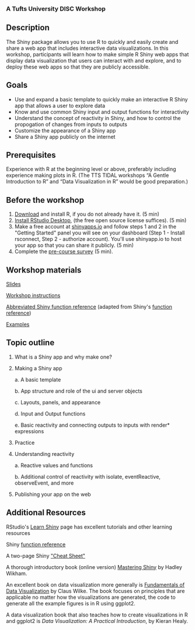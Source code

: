 ### A Tufts University DISC Workshop

## Description

The Shiny package allows you to use R to quickly and easily create and share a web app that includes interactive data visualizations. In this workshop, participants will learn how to make simple R Shiny web apps that display data visualization that users can interact with and explore, and to deploy these web apps so that they are publicly accessible.

## Goals

<ul>
  <li> Use and expand a basic template to quickly make an interactive R Shiny app that allows a user to explore data</li>
  <li> Know and use common Shiny input and output functions for interactivity </li>
  <li> Understand the concept of reactivity in Shiny, and how to control the propogation of changes from inputs to outputs </li>
  <li> Customize the appearance of a Shiny app</li>
  <li> Share a Shiny app publicly on the internet</li>
</ul>

## Prerequisites

 Experience with R at the beginning level or above, preferably including experience making plots in R. (The TTS TIDAL workshops “A Gentle Introduction to R” and “Data Visualization in R” would be good preparation.)


## Before the workshop

1. [Download](https://cran.case.edu/) and install R, if you do not already have it. (5 min)
2. [Install RStudio Desktop](https://rstudio.com/products/rstudio/download/), (the free open source license suffices). (5 min)
3.  Make a free account at [shinyapps.io](https://www.shinyapps.io/) and follow steps 1 and 2 in the "Getting Started" panel you will see on your dashboard (Step 1 - Install rsconnect, Step 2 - authorize account).  You'll use shinyapp.io to host your app so that you can share it publicly. (5 min)
4. Complete the [pre-course survey](https://docs.google.com/forms/d/e/1FAIpQLSf9sL4Xs8HQ0k--6eeXfc55geJbwQpx04nNmX7Hu9zISCZw3w/viewform?usp=sf_link) (5 min).


## Workshop materials
[Slides](shiny_workshop_slides.pdf)

[Workshop instructions](shiny_workshop.md)

[Abbreviated Shiny function reference](shiny_reference.md) (adapted from Shiny's [function reference](https://shiny.rstudio.com/reference/shiny/1.4.0/))

[Examples](app_examples.zip)



## Topic outline

1. What is a Shiny app and why make one?
2. Making a Shiny app

    a. A basic template

    b. App structure and role of the ui and server objects

    c. Layouts, panels, and appearance

    d. Input and Output functions
    
    e. Basic reactivity and connecting outputs to inputs with render* expressions
3. Practice
4. Understanding reactivity

    a. Reactive values and functions

    b. Additional control of reactivity with isolate, eventReactive, observeEvent, and more

5. Publishing your app on the web


## Additional Resources

RStudio's [Learn Shiny](https://shiny.rstudio.com/tutorial/) page has excellent tutorials and other learning resources

Shiny [function reference](https://shiny.rstudio.com/reference/shiny/1.4.0/)

A two-page Shiny ["Cheat Sheet"](https://rstudio.com/resources/cheatsheets/)

A thorough introductory book (online version) [Mastering Shiny](https://mastering-shiny.org/) by Hadley Wikham.

An excellent book on data visualization more generally is [Fundamentals of Data Visualization](https://www.oreilly.com/library/view/fundamentals-of-data/9781492031079/) by Claus Wilke. The book focuses on principles that are applicable no matter how the visualizations are generated, the code to generate all the example figures is in R using ggplot2.

A data visualization book that also teaches how to create visualizations in R and ggplot2 is *Data Visualization: A Practical Introduction*, by Kieran Healy.

<br>